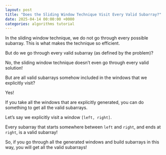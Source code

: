 ```yaml
---
layout: post
title: "Does the Sliding Window Technique Visit Every Valid Subarray?"
date: 2025-04-14 00:00:00 +0000
categories: algorithms tutorial
---
```


In the sliding window technique, we do not go through every possible subarray. This is what makes the technique so efficient.

But do we go through every valid subarray (as defined by the problem)?

No, the sliding window technique doesn’t even go through every valid solution!

But are all valid subarrays somehow included in the windows that we explicitly visit?

Yes!

If you take all the windows that are explicitly generated, you can do something to get all the valid subarrays.

Let’s say we explicitly visit a window `[left, right]`.

Every subarray that starts somewhere between `left` and `right`, and ends at `right`, is a valid subarray!

So, if you go through all the generated windows and build subarrays in this way, you will get all the valid subarrays!
